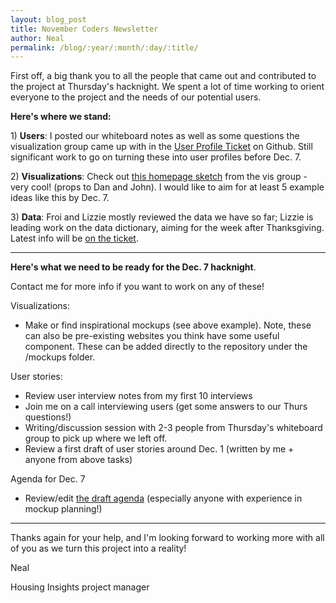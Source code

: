 ```yaml
---
layout: blog_post
title: November Coders Newsletter
author: Neal
permalink: /blog/:year/:month/:day/:title/
---
```

First off, a big thank you to all the people that came out and contributed to the project at Thursday's hacknight. We spent a lot of time working to orient everyone to the project and the needs of our potential users. 

**Here's where we stand:**

1) **Users**: I posted our whiteboard notes as well as some questions the visualization group came up with in the [User Profile Ticket](https://github.com/codefordc/housing-insights/issues/40) on Github. Still significant work to go on turning these into user profiles before Dec. 7.

2) **Visualizations**: Check out [this homepage sketch](https://github.com/codefordc/housing-insights/commit/ed2f0ccf84cb0a71c3a30629926c3fc8257f0592) from the vis group - very cool! (props to Dan and John). I would like to aim for at least 5 example ideas like this by Dec. 7.

3) **Data**: Froi and Lizzie mostly reviewed the data we have so far; Lizzie is leading work on the data dictionary, aiming for the week after Thanksgiving. Latest info will be [on the ticket](https://github.com/codefordc/housing-insights/issues/38).   

-----------------

**Here's what we need to be ready for the Dec. 7 hacknight**. 

Contact me for more info if you want to work on any of these!

Visualizations:

- Make or find inspirational mockups (see above example). Note, these can also be pre-existing websites you think have some useful component. These can be added directly to the repository under the /mockups folder.

User stories: 

- Review user interview notes from my first 10 interviews  
- Join me on a call interviewing users (get some answers to our Thurs questions!)
- Writing/discussion session with 2-3 people from Thursday's whiteboard group to pick up where we left off.
- Review a first draft of user stories around Dec. 1 (written by me + anyone from above tasks)

Agenda for Dec. 7

- Review/edit [the draft agenda](https://hackpad.com/Housing-Insights-qUpwNt38S75) (especially anyone with experience in mockup planning!)

----------------

Thanks again for your help, and I'm looking forward to working more with all of you as we turn this project into a reality!

Neal

Housing Insights project manager
